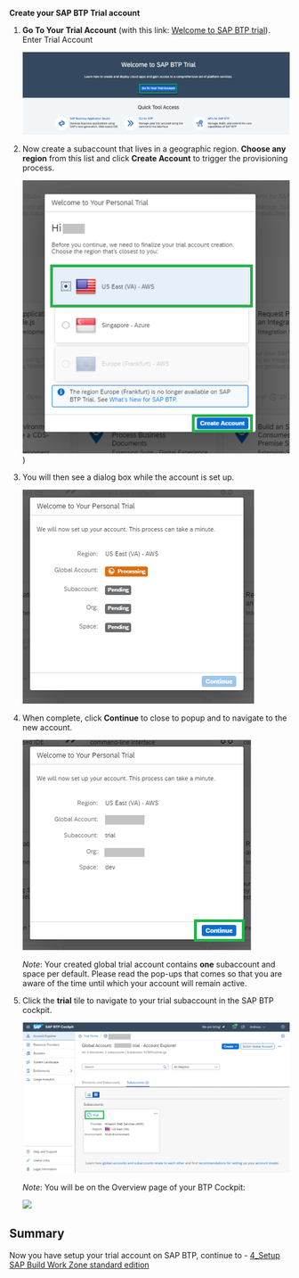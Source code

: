 
**Create your SAP BTP Trial account**


1. **Go To Your Trial Account** (with this link: <a href="https://cockpit.hanatrial.ondemand.com/" target="true">Welcome to SAP BTP trial</a>).
Enter Trial Account

     ![](https://github.com/SAP-samples/teched2023-XP162/blob/main/Exercises/Images/Enter_trial_account.png)


2. Now create a subaccount that lives in a geographic region. **Choose any region** from this list and click **Create Account** to trigger the provisioning process.

     ![](https://github.com/SAP-samples/teched2023-XP162/blob/main/Exercises/Images/Create_Account.png))


3. You will then see a dialog box while the account is set up. 

      ![](https://github.com/SAP-samples/teched2023-XP162/blob/main/Exercises/Images/Welcome_to_Trial.png)


4. When complete, click **Continue** to close to popup and to navigate to the new account.

      ![](https://github.com/SAP-samples/teched2023-XP162/blob/main/Exercises/Images/Welcome_to_Trial2.png)


      *Note*: Your created global trial account contains&nbsp;<strong>one</strong> subaccount and space per default.&nbsp;Please read the pop-ups that comes so that you are aware of the time until which your account will remain active.</p>

5. Click the <strong>trial</strong> tile to navigate to your trial subaccount in the SAP BTP cockpit.

      ![](https://github.com/SAP-samples/teched2023-XP162/blob/main/Exercises/Images/Trial.png)


    *Note*: You will be on the Overview page of your BTP Cockpit:

     ![](../images/Cockpit.png")

## Summary

Now you have setup your trial account on SAP BTP, continue to - [4_Setup SAP Build Work Zone standard edition](https://github.com/SAP-samples/teched2023-XP162/blob/main/Exercises/2_Setup/4_Setup%20SAP%20Build%20Work%20Zone%20standard%20edition.md)
